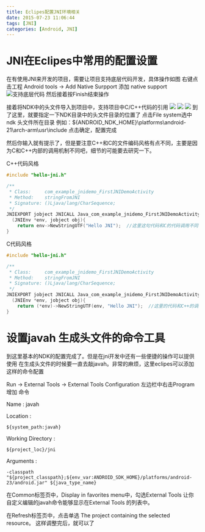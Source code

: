 ```yaml
---
title: Eclipes配置JNI环境相关
date: 2015-07-23 11:06:44
tags: [JNI]
categories: [Android, JNI]
---
```


# JNI在Eclipes中常用的配置设置
在有使用JNI来开发的项目，需要让项目支持底层代码开发，具体操作如图
右键点击工程 Android tools -> Add Native Surpport 添加 native support
![支持底层代码](http://img.blog.csdn.net/20150913215746047)
然后接着按Finish结束操作

<!-- more -->

接着将NDK中的头文件导入到项目中，支持项目中C/C++代码的引用
![](http://img.blog.csdn.net/20150913220306307)
![](http://img.blog.csdn.net/20150913220325399)
![](http://img.blog.csdn.net/20150913220657164)
到了这里，就要指定一下NDK目录中的头文件目录的位置了
点击File system选中ndk 头文件所在目录 例如：${ANDROID_NDK_HOME}\platforms\android-21\arch-arm\usr\include
点击确定，配置完成

然后你输入就有提示了，但是要注意C++和C的文件编码风格有点不同，主要是因为C和C++内部的调用机制不同吧，细节的可能要去研究一下。

C++代码风格
```C++
#include "hello-jni.h"

/**
 * Class:     com_example_jnidemo_FirstJNIDemoActivity
 * Method:    stringFromJNI
 * Signature: ()Ljava/lang/CharSequence;
 */
JNIEXPORT jobject JNICALL Java_com_example_jnidemo_FirstJNIDemoActivity_stringFromJNI
  (JNIEnv *env, jobject obj){
    return env->NewStringUTF("Hello JNI");  //这里这句代码和C的代码调用不同
}
```


C代码风格
```C
#include "hello-jni.h"

/**
 * Class:     com_example_jnidemo_FirstJNIDemoActivity
 * Method:    stringFromJNI
 * Signature: ()Ljava/lang/CharSequence;
 */
JNIEXPORT jobject JNICALL Java_com_example_jnidemo_FirstJNIDemoActivity_stringFromJNI
  (JNIEnv *env, jobject obj){
    return (*env)->NewStringUTF(env, "Hello JNI");  //这里的代码和C++的调用方式就不同了
}
```


# 设置javah 生成头文件的命令工具

到这里基本的NDK的配置完成了。但是在jni开发中还有一些便捷的操作可以提供使用
在生成头文件的时候要一直去敲javah。非常的麻烦，这里eclipes可以添加这样的命令配置

Run -> External Tools -> External Tools Configuration 
左边栏中右击Program 增加 命令

Name : javah

Location : 
```
${system_path:javah}
```

Working Directory : 
```
${project_loc}/jni
```

Arguments : 
```
-classpath "${project_classpath};${env_var:ANDROID_SDK_HOME}/platforms/android-23/android.jar" ${java_type_name}
```

在Common标签页中，Display in favorites menu中，勾选External Tools 让你自定义编辑的javah命令能够显示在External Tools 的列表中。

在Refresh标签页中，点击单选 The project containing the selected resource。
这样调整完后，就可以了

